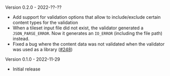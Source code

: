 

Version 0.2.0 - 2022-??-??

- Add support for validation options that allow to include/exclude certain content types for the validation
- When a tileset input file did not exist, the validator generated a `JSON_PARSE_ERROR`. Now it generates an `IO_ERROR` (including the file path) instead.
- Fixed a bug where the content data was not validated when the validator was used as a library ([#248](https://github.com/CesiumGS/3d-tiles-validator/issues/248))

Version 0.1.0 - 2022-11-29
  
  - Initial release